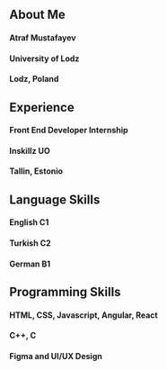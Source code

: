 ## About Me
#### Atraf Mustafayev
#### University of Lodz
#### Lodz, Poland

## Experience
#### Front End Developer Internship
#### Inskillz UO
#### Tallin, Estonio

## Language Skills
#### English C1
#### Turkish C2
#### German B1

## Programming Skills
#### HTML, CSS, Javascript, Angular, React
#### C++, C
#### Figma and UI/UX Design

